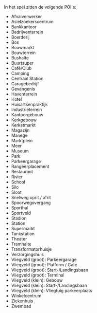 In het spel zitten de volgende POI's:

- Afvalverwerker
- Asielzoekerscentrum
- Bankkantoor
- Bedrijventerrein
- Boerderij
- Bos
- Bouwmarkt
- Bouwterrein
- Bushalte
- Buurtsuper
- Café/Club
- Camping
- Centraal Station
- Garagebedrijf
- Gevangenis
- Haventerrein
- Hotel
- Huisartsenpraktijk
- Industrieterrein
- Kantoorgebouw
- Kerkgebouw
- Kerkstmarkt
- Magazijn
- Manege
- Marktplein
- Meer
- Museum
- Park
- Parkeergarage
- Rangeerplacement
- Restaurant
- Rivier 
- School
- Silo
- Sloot
- Snelweg oprit / afrit
- Spoorwegovergang
- Sporthal
- Sportveld
- Stadion 
- Station
- Supermarkt
- Tankstation
- Theater
- Tramhalte
- Transformatorhuisje
- Verzorgingshuis
- Vliegveld (groot): Parkeergarage
- Vliegveld (groot): Platform / Gate
- Vliegveld (groot): Start-/Landingsbaan
- Vliegveld (groot): Terminal
- Vliegveld (klein): Gebouw
- Vliegveld (klein): Start-/Landingsbaan
- Vliegveld (klein): Vliegtuig parkeerplaats
- Winkelcentrum
- Ziekenhuis
- Zwembad
